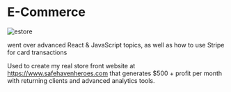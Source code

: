 # E-Commerce

![estore](https://user-images.githubusercontent.com/5069914/164049277-d073e797-0d2b-4ec2-9616-5bd701ed9584.gif)



went over advanced React & JavaScript topics, as well as how to use Stripe for card transactions

Used to create my real store front website at https://www.safehavenheroes.com that generates $500 + profit per month with returning clients and advanced analytics tools. 
